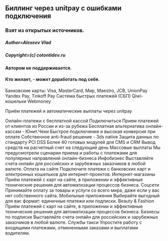 ## Биллинг через unitpay с ошибками подключения
### Взят из открытых источников.
##### Author=Alexeev Vlad
##### Copyright=(с) cotontidev.ru
#### Автором не поддерживается. 
#### Кто желает, - может доработать под себя.

Банковские карты: Visa, MasterCard, Мир, Maestro, JCB, UnionPay
Yandex Pay, Tinkoff Pay
Система быстрых платежей (СБП)
Qiwi-кошельки
Webmoney

Приём платежей и автоматические выплаты через unitpay

Онлайн-платежи с бесплатной кассой
Подключиться
Прием платежей от клиентов из России и из-за рубежа
Бесплатная альтернатива онлайн-кассам - Юнит.Чеки
Быстрое подключение и высокая конверсия при оплате
Собственное anti-fraud решение - 3ds native
Защита данных по стандарту PCI DSS
Более 40 готовых модулей для CMS и CRM
Вывод средств на расчетный счет на следующий день
Массовые выплаты
Мы предусмотрели сценарии приема и работы с платежами для популярных направлений онлайн-бизнеса
Инфобизнес
Выставляйте счета онлайн для российских и зарубежных заказчиков в любой валюте.
Оплата на сайте
Подключите платежи с банковских карт и электронных кошельков для интернет-проектов.
Интернет-магазины
Приём платежей с карт на сайте, в приложении и эффективные технические решения для автоматизации процессов бизнеса.
Соцсети
Принимайте оплату за товары и услуги со всего мира, даже если у вас нет собственного сайта.
Мобильные приложения
Выбирайте выгодный для вас формат: единичные платежи или подписки.
Beauty & Fashion
Приём платежей с карт на сайте, в приложении и эффективные технические решения для автоматизации процессов бизнеса.
Бизнесы по подписке
Выставляйте счета онлайн для российских и зарубежных заказчиков в любой валюте.
Службы такси
Упростите работу с входящими платежами, отмененными заказами и выплатами водителям.


